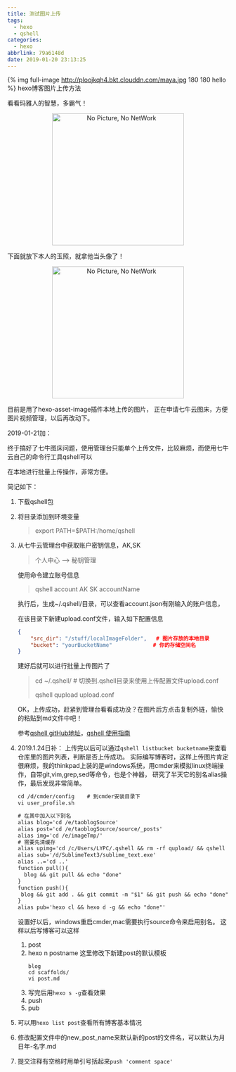 ```yaml
---
title: 测试图片上传
tags:
  - hexo
  - qshell
categories:
  - hexo
abbrlink: 79a6148d
date: 2019-01-20 23:13:25
---
```

{% img full-image http://ploojkqh4.bkt.clouddn.com/maya.jpg 180 180 hello %}
hexo博客图片上传方法
<!-- more -->
看看玛雅人的智慧，多霸气！
<div align="center">
    <img src="http://ploojkqh4.bkt.clouddn.com/maya.jpg" width="300" alt="No Picture, No NetWork"/>
</div>

下面就放下本人的玉照，就拿他当头像了！
<div align="center">
    <img src="http://ploojkqh4.bkt.clouddn.com/me.jpg" width="300" alt="No Picture, No NetWork"/>
</div>

目前是用了hexo-asset-image插件本地上传的图片，
正在申请七牛云图床，方便图片视频管理，以后再改动下。

2019-01-21加：

终于搞好了七牛图床问题，使用管理台只能单个上传文件，比较麻烦，而使用七牛云自己的命令行工具qshell可以

在本地进行批量上传操作，非常方便。

简记如下：

1. 下载qshell包

2. 将目录添加到环境变量

   > export PATH=$PATH:/home/qshell

3. 从七牛云管理台中获取账户密钥信息，AK,SK

   > 个人中心 —> 秘钥管理

   使用命令建立账号信息

   > qshell account  AK  SK accountName

   执行后，生成~/.qshell/目录，可以查看account.json有刚输入的账户信息，

   在该目录下新建upload.conf文件，输入如下配置信息

   ```json
   {
       "src_dir": "/stuff/localImageFolder",   # 图片存放的本地目录
       "bucket": "yourBucketName"             # 你的存储空间名
   }
   ```

   建好后就可以进行批量上传图片了

   > cd ~/.qshell/        # 切换到.qshell目录来使用上传配置文件upload.conf
   >
   > qshell qupload upload.conf

   OK，上传成功，赶紧到管理台看看成功没？在图片后方点击复制外链，愉快的粘贴到md文件中吧！

   参考[qshell gitHub地址](https://github.com/qiniu/qshell)，[qshell 使用指南](https://developer.qiniu.com/kodo/kb/1685/using-qshell-synchronize-directories)
4. 2019.1.24日补：
   上传完以后可以通过`qshell listbucket bucketname`来查看仓库里的图片列表，判断是否上传成功。
   实际编写博客时，这样上传图片肯定很麻烦，我的thinkpad上装的是windows系统，用cmder来模拟linux终端操作，自带git,vim,grep,sed等命令，也是个神器，
   研究了半天它的别名alias操作，最后发现非常简单。
   ```txt
   cd /d/cmder/config    # 到cmder安装目录下
   vi user_profile.sh
   
   # 在其中加入以下别名
   alias blog='cd /e/taoblogSource'
   alias post='cd /e/taoblogSource/source/_posts'
   alias img='cd /e/imageTmp/' 
   # 需要先清缓存
   alias upimg='cd /c/Users/LYPC/.qshell && rm -rf qupload/ && qshell qupload /c/Users/LYPC/.qshell/upload.conf && echo "done"'
   alias sub='/d/SublimeText3/sublime_text.exe'
   alias ..='cd ..'
   function pull(){
     blog && git pull && echo "done"
   }
   function push(){
    blog && git add . && git commit -m "$1" && git push && echo "done"
   }
   alias pub='hexo cl && hexo d -g && echo "done"'
   ```
   设置好以后，windows重启cmder,mac需要执行source命令来启用别名。
   这样以后写博客可以这样
   1. post
   2. hexo n postname
      这里修改下新建post的默认模板
      ```
      blog
      cd scaffolds/
      vi post.md
      ```
   3. 写完后用`hexo s -g`查看效果
   4. push
   5. pub
5. 可以用`hexo list post`查看所有博客基本情况
6. 修改配置文件中的new_post_name来默认新的post的文件名，可以默认为月日年-名字.md
7. 提交注释有空格时用单引号括起来`push 'comment space'`


